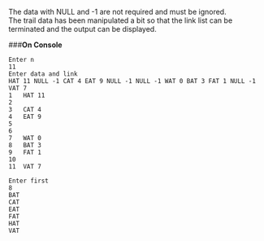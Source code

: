 The data with NULL and -1 are not required and must be ignored.  
The trail data has been manipulated a bit so that the link list can be terminated and the output can be displayed.

###**On Console**
```
Enter n  
11  
Enter data and link  
HAT 11 NULL -1 CAT 4 EAT 9 NULL -1 NULL -1 WAT 0 BAT 3 FAT 1 NULL -1 VAT 7
1	HAT	11
2
3	CAT	4
4	EAT	9
5
6
7	WAT	0
8	BAT	3
9	FAT	1
10
11	VAT	7

Enter first  
8  
BAT  
CAT  
EAT  
FAT  
HAT  
VAT  
```
